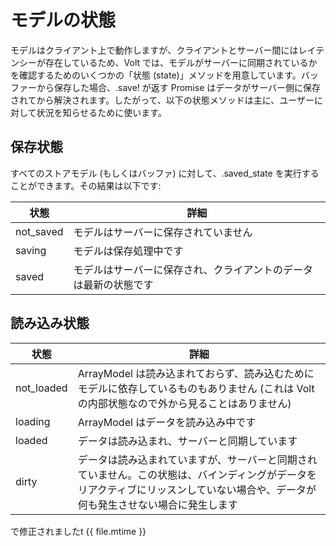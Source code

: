 # モデルの状態

モデルはクライアント上で動作しますが、クライアントとサーバー間にはレイテンシーが存在しているため、Volt では、モデルがサーバーに同期されているかを確認するためのいくつかの「状態 (state)」メソッドを用意しています。バッファーから保存した場合、.save! が返す Promise はデータがサーバー側に保存されてから解決されます。したがって、以下の状態メソッドは主に、ユーザーに対して状況を知らせるために使います。

## 保存状態

すべてのストアモデル (もしくはバッファ) に対して、.saved_state を実行することができます。その結果は以下です:

| 状態     | 詳細                                                           |
|-----------|-----------------------------------------------------------------------|
| not_saved | モデルはサーバーに保存されていません                            |
| saving    | モデルは保存処理中です                       |
| saved     | モデルはサーバーに保存され、クライアントのデータは最新の状態です   |

## 読み込み状態

| 状態     | 詳細                                                           |
|-----------|-----------------------------------------------------------------------|
| not_loaded| ArrayModel は読み込まれておらず、読み込むためにモデルに依存しているものもありません (これは Volt の内部状態なので外から見ることはありません) |
| loading   | ArrayModel はデータを読み込み中です                    |
| loaded    | データは読み込まれ、サーバーと同期しています    |
| dirty     | データは読み込まれていますが、サーバーと同期されていません。この状態は、バインディングがデータをリアクティブにリッスンしていない場合や、データが何も発生させない場合に発生します |



で修正されましたt {{ file.mtime }}
